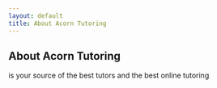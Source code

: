 ```yaml
---
layout: default
title: About Acorn Tutoring
---
```

## About Acorn Tutoring
is your source of the best tutors and the best online tutoring
